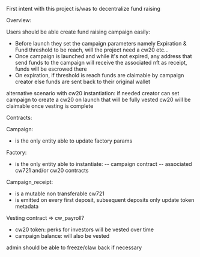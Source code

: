 First intent with this project is/was to decentralize fund raising

Overview:

Users should be able create fund raising campaign easily:

- Before launch they set the campaign parameters namely Expiration & Fund threshold to be reach, will the project need a cw20 etc...
- Once campaign is launched and while it's not expired, any address that send funds to the campaign will receive the associated nft as receipt, funds will be escrowed there <!-- TODO add some emergency exit -->
- On expiration, if threshold is reach funds are claimable by campaign creator <!-- ?! TODO add cw3 as anti rug pollicy ?! -->
  else funds are sent back to their original wallet <!-- TODO might be costly gas wise shall user claim their refund instead -->

alternative scenario with cw20 instantiation:
if needed creator can set campaign to create a cw20 on launch that will be fully vested
cw20 will be claimable once vesting is complete

<!-- using merkleroot approach might be a good idea there -->

Contracts:

Campaign:

- is the only entity able to update factory params

Factory:

- is the only entity able to instantiate:
  -- campaign contract
  -- associated cw721 and/or cw20 contracts

Campaign_receipt:

- is a mutable non transferable cw721
- is emitted on every first deposit, subsequent deposits only update token metadata

Vesting contract => cw_payroll?

- cw20 token: perks for investors will be vested over time
- campaign balance: will also be vested

admin should be able to freeze/claw back if necessary
